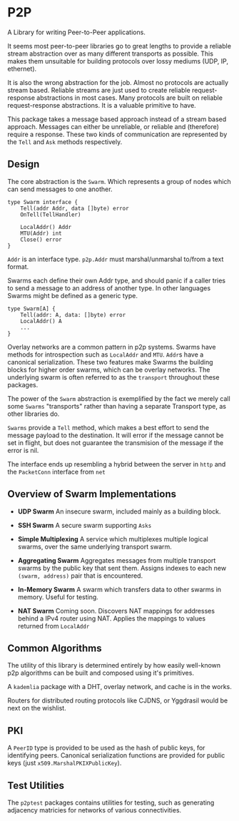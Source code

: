 # P2P
A Library for writing Peer-to-Peer applications.

It seems most peer-to-peer libraries go to great lengths to provide a reliable stream abstraction over as many different transports as possible.
This makes them unsuitable for building protocols over lossy mediums (UDP, IP, ethernet).

It is also the wrong abstraction for the job.  Almost no protocols are actually stream based.
Reliable streams are just used to create reliable request-response abstractions in most cases.
Many protocols are built on reliable request-response abstractions.
It is a valuable primitive to have.

This package takes a message based approach instead of a stream based approach.
Messages can either be unreliable, or reliable and (therefore) require a response.
These two kinds of communication are represented by the `Tell` and `Ask` methods respectively.


## Design
The core abstraction is the `Swarm`. Which represents a group of nodes which can send messages to one another.

```
type Swarm interface {
    Tell(addr Addr, data []byte) error
    OnTell(TellHandler)

    LocalAddr() Addr
    MTU(Addr) int
    Close() error
}
```
`Addr` is an interface type.
`p2p.Addr` must marshal/unmarshal to/from a text format.

Swarms each define their own Addr type, and should panic if a caller tries to send a message to an address of another type.
In other languages Swarms might be defined as a generic type.
```
type Swarm[A] {
    Tell(addr: A, data: []byte) error
    LocalAddr() A
    ...
}
```

Overlay networks are a common pattern in p2p systems.
Swarms have methods for introspection such as `LocalAddr` and `MTU`.
`Addr`s have a canonical serialization.
These two features make Swarms the building blocks for higher order swarms, which can be overlay networks.
The underlying swarm is often referred to as the `transport` throughout these packages.

The power of the `Swarm` abstraction is exemplified by the fact we merely call some `Swarms` "transports" rather than having a separate Transport type, as other libraries do.

`Swarms` provide a `Tell` method, which makes a best effort to send the message payload to the destination.
It will error if the message cannot be set in flight, but does not guarantee the transmision of the message if the error is nil.

The interface ends up resembling a hybrid between the server in `http` and the `PacketConn` interface from `net`

## Overview of Swarm Implementations
- **UDP Swarm**
An insecure swarm, included mainly as a building block.

- **SSH Swarm**
A secure swarm supporting `Asks`

- **Simple Multiplexing**
A service which multiplexes multiple logical swarms, over the same underlying transport swarm.

- **Aggregating Swarm**
Aggregates messages from multiple transport swarms by the public key that sent them.
Assigns indexes to each new `(swarm, address)` pair that is encountered.

- **In-Memory Swarm**
A swarm which transfers data to other swarms in memory. Useful for testing.

- **NAT Swarm**
Coming soon.  Discovers NAT mappings for addresses behind a IPv4 router using NAT.
Applies the mappings to values returned from `LocalAddr`

## Common Algorithms
The utility of this library is determined entirely by how easily well-known p2p algorithms can be built and composed using it's primitives.

A `kademlia` package with a DHT, overlay network, and cache is in the works.

Routers for distributed routing protocols like CJDNS, or Yggdrasil would be next on the wishlist.

## PKI
A `PeerID` type is provided to be used as the hash of public keys, for identifying peers.
Canonical serialization functions are provided for public keys (just `x509.MarshalPKIXPublicKey`).

## Test Utilities
The `p2ptest` packages contains utilities for testing, such as generating adjacency matricies for networks of various connectivities.